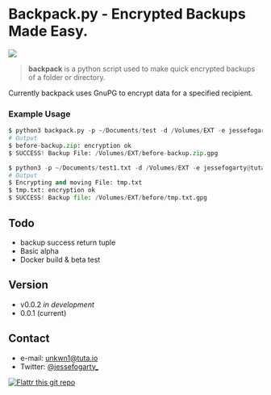 Backpack.py - Encrypted Backups Made Easy.
======
![](https://img.shields.io/badge/python-3.5%20|%203.6%20|%203.7%20|%203.8%20|%203.9-green)

> **backpack** is a python script used to make quick encrypted backups of a folder or directory.

Currently backpack uses GnuPG to encrypt data for a specified recipient. 

### Example Usage

```python
$ python3 backpack.py -p ~/Documents/test -d /Volumes/EXT -e jessefogarty@tuta.io
# Output
$ before-backup.zip: encryption ok
$ SUCCESS! Backup File: /Volumes/EXT/before-backup.zip.gpg
```

```python
$ python3 -p ~/Documents/test1.txt -d /Volumes/EXT -e jessefogarty@tuta.io
# Output
$ Encrypting and moving File: tmp.txt
$ tmp.txt: encryption ok
$ SUCCESS! Backup file: /Volumes/EXT/before/tmp.txt.gpg
```

## Todo
* backup success return tuple
* Basic alpha
* Docker build & beta test

## Version
* v0.0.2 *in development*
* 0.0.1 (current)

## Contact
* e-mail: unkwn1@tuta.io
* Twitter: [@jessefogarty_](https://twitter.com/jessefogarty_ "twitterhandle on twitter")

[![Flattr this git repo](http://api.flattr.com/button/flattr-badge-large.png)](https://flattr.com/submit/auto?user_id=jessefogarty&url=https://github.com/jessefogarty/sw-name&title=sw-name&language=&tags=github&category=software)
